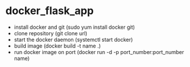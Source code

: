 # docker_flask_app

- install docker and git (sudo yum install docker git)
- clone repository (git clone url)
- start the docker daemon (systemctl start docker)
- build image (docker build -t name .)
- run docker image on port (docker run -d -p port_number:port_number name)